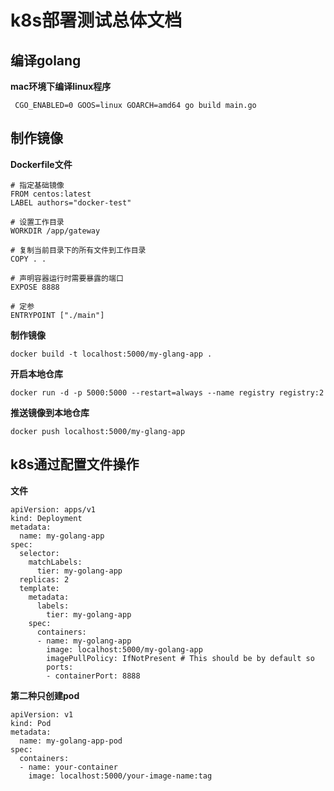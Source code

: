 # k8s部署测试总体文档

## 编译golang
**mac环境下编译linux程序**
```
 CGO_ENABLED=0 GOOS=linux GOARCH=amd64 go build main.go
```

## 制作镜像
**Dockerfile文件**
```
# 指定基础镜像
FROM centos:latest
LABEL authors="docker-test"

# 设置工作目录
WORKDIR /app/gateway

# 复制当前目录下的所有文件到工作目录
COPY . .

# 声明容器运行时需要暴露的端口
EXPOSE 8888

# 定参
ENTRYPOINT ["./main"]
```
**制作镜像**
```
docker build -t localhost:5000/my-glang-app .
```
**开启本地仓库**
```
docker run -d -p 5000:5000 --restart=always --name registry registry:2
```
**推送镜像到本地仓库**
```
docker push localhost:5000/my-glang-app
```

## k8s通过配置文件操作
**文件**
```
apiVersion: apps/v1
kind: Deployment
metadata:
  name: my-golang-app
spec:
  selector:
    matchLabels:
      tier: my-golang-app
  replicas: 2
  template:
    metadata:
      labels:
        tier: my-golang-app
    spec:
      containers:
      - name: my-golang-app
        image: localhost:5000/my-golang-app
        imagePullPolicy: IfNotPresent # This should be by default so
        ports:
        - containerPort: 8888
```
**第二种只创建pod**
```
apiVersion: v1
kind: Pod
metadata:
  name: my-golang-app-pod
spec:
  containers:
  - name: your-container
    image: localhost:5000/your-image-name:tag

```











